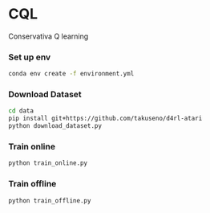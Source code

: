 # CQL
Conservativa Q learning

### Set up env
```bash
conda env create -f environment.yml
```

### Download Dataset
```bash
cd data
pip install git+https://github.com/takuseno/d4rl-atari
python download_dataset.py
```
### Train online
```bash
python train_online.py
```

### Train offline
```bash
python train_offline.py
```

